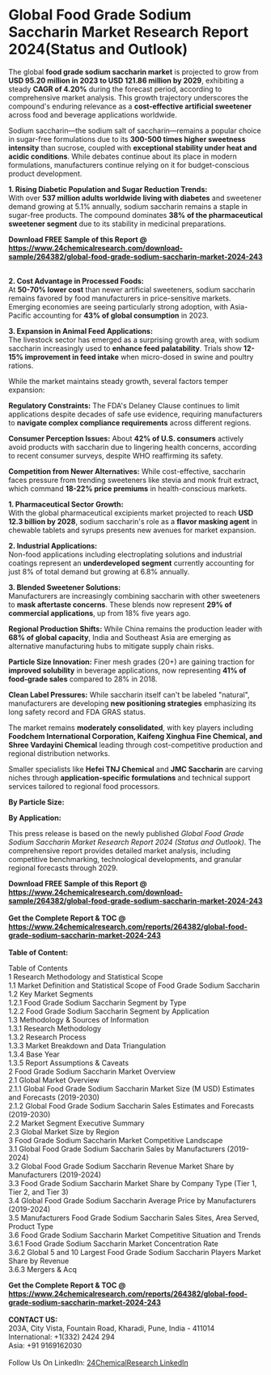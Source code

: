 <h1>Global Food Grade Sodium Saccharin Market Research Report 2024(Status and Outlook)</h1><p>The global <strong>food grade sodium saccharin market</strong> is projected to grow from <strong>USD 95.20 million in 2023 to USD 121.86 million by 2029</strong>, exhibiting a steady <strong>CAGR of 4.20%</strong> during the forecast period, according to comprehensive market analysis. This growth trajectory underscores the compound's enduring relevance as a <strong>cost-effective artificial sweetener</strong> across food and beverage applications worldwide.</p><p>Sodium saccharin—the sodium salt of saccharin—remains a popular choice in sugar-free formulations due to its <strong>300-500 times higher sweetness intensity</strong> than sucrose, coupled with <strong>exceptional stability under heat and acidic conditions</strong>. While debates continue about its place in modern formulations, manufacturers continue relying on it for budget-conscious product development.</p><p><strong>1. Rising Diabetic Population and Sugar Reduction Trends:</strong><br>
With over <strong>537 million adults worldwide living with diabetes</strong> and sweetener demand growing at 5.1% annually, sodium saccharin remains a staple in sugar-free products. The compound dominates <strong>38% of the pharmaceutical sweetener segment</strong> due to its stability in medicinal preparations.</p><div><b>Download FREE Sample of this Report @ 
            <a href="https://www.24chemicalresearch.com/download-sample/264382/global-food-grade-sodium-saccharin-market-2024-243">
            https://www.24chemicalresearch.com/download-sample/264382/global-food-grade-sodium-saccharin-market-2024-243</a></b></div><br><p><strong>2. Cost Advantage in Processed Foods:</strong><br>
At <strong>50-70% lower cost</strong> than newer artificial sweeteners, sodium saccharin remains favored by food manufacturers in price-sensitive markets. Emerging economies are seeing particularly strong adoption, with Asia-Pacific accounting for <strong>43% of global consumption</strong> in 2023.</p><p><strong>3. Expansion in Animal Feed Applications:</strong><br>
The livestock sector has emerged as a surprising growth area, with sodium saccharin increasingly used to <strong>enhance feed palatability</strong>. Trials show <strong>12-15% improvement in feed intake</strong> when micro-dosed in swine and poultry rations.</p><p>While the market maintains steady growth, several factors temper expansion:</p><p><strong>Regulatory Constraints:</strong> The FDA's Delaney Clause continues to limit applications despite decades of safe use evidence, requiring manufacturers to <strong>navigate complex compliance requirements</strong> across different regions.</p><p><strong>Consumer Perception Issues:</strong> About <strong>42% of U.S. consumers</strong> actively avoid products with saccharin due to lingering health concerns, according to recent consumer surveys, despite WHO reaffirming its safety.</p><p><strong>Competition from Newer Alternatives:</strong> While cost-effective, saccharin faces pressure from trending sweeteners like stevia and monk fruit extract, which command <strong>18-22% price premiums</strong> in health-conscious markets.</p><p><strong>1. Pharmaceutical Sector Growth:</strong><br>
With the global pharmaceutical excipients market projected to reach <strong>USD 12.3 billion by 2028</strong>, sodium saccharin's role as a <strong>flavor masking agent</strong> in chewable tablets and syrups presents new avenues for market expansion.</p><p><strong>2. Industrial Applications:</strong><br>
Non-food applications including electroplating solutions and industrial coatings represent an <strong>underdeveloped segment</strong> currently accounting for just 8% of total demand but growing at 6.8% annually.</p><p><strong>3. Blended Sweetener Solutions:</strong><br>
Manufacturers are increasingly combining saccharin with other sweeteners to <strong>mask aftertaste concerns</strong>. These blends now represent <strong>29% of commercial applications</strong>, up from 18% five years ago.</p><p><strong>Regional Production Shifts:</strong> While China remains the production leader with <strong>68% of global capacity</strong>, India and Southeast Asia are emerging as alternative manufacturing hubs to mitigate supply chain risks.</p><p><strong>Particle Size Innovation:</strong> Finer mesh grades (20+) are gaining traction for <strong>improved solubility</strong> in beverage applications, now representing <strong>41% of food-grade sales</strong> compared to 28% in 2018.</p><p><strong>Clean Label Pressures:</strong> While saccharin itself can't be labeled "natural", manufacturers are developing <strong>new positioning strategies</strong> emphasizing its long safety record and FDA GRAS status.</p><p>The market remains <strong>moderately consolidated</strong>, with key players including <strong>Foodchem International Corporation, Kaifeng Xinghua Fine Chemical, and Shree Vardayini Chemical</strong> leading through cost-competitive production and regional distribution networks.</p><p>Smaller specialists like <strong>Hefei TNJ Chemical</strong> and <strong>JMC Saccharin</strong> are carving niches through <strong>application-specific formulations</strong> and technical support services tailored to regional food processors.</p><p><strong>By Particle Size:</strong></p><p><strong>By Application:</strong></p><p>This press release is based on the newly published <em>Global Food Grade Sodium Saccharin Market Research Report 2024 (Status and Outlook)</em>. The comprehensive report provides detailed market analysis, including competitive benchmarking, technological developments, and granular regional forecasts through 2029.</p><div><b>Download FREE Sample of this Report @ 
            <a href="https://www.24chemicalresearch.com/download-sample/264382/global-food-grade-sodium-saccharin-market-2024-243">
            https://www.24chemicalresearch.com/download-sample/264382/global-food-grade-sodium-saccharin-market-2024-243</a></b></div><br><div><b>Get the Complete Report & TOC @ 
            <a href="https://www.24chemicalresearch.com/reports/264382/global-food-grade-sodium-saccharin-market-2024-243">
            https://www.24chemicalresearch.com/reports/264382/global-food-grade-sodium-saccharin-market-2024-243</a></b></div><br>
            <b>Table of Content:</b><p>Table of Contents<br />
1 Research Methodology and Statistical Scope<br />
1.1 Market Definition and Statistical Scope of Food Grade Sodium Saccharin<br />
1.2 Key Market Segments<br />
1.2.1 Food Grade Sodium Saccharin Segment by Type<br />
1.2.2 Food Grade Sodium Saccharin Segment by Application<br />
1.3 Methodology & Sources of Information<br />
1.3.1 Research Methodology<br />
1.3.2 Research Process<br />
1.3.3 Market Breakdown and Data Triangulation<br />
1.3.4 Base Year<br />
1.3.5 Report Assumptions & Caveats<br />
2 Food Grade Sodium Saccharin Market Overview<br />
2.1 Global Market Overview<br />
2.1.1 Global Food Grade Sodium Saccharin Market Size (M USD) Estimates and Forecasts (2019-2030)<br />
2.1.2 Global Food Grade Sodium Saccharin Sales Estimates and Forecasts (2019-2030)<br />
2.2 Market Segment Executive Summary<br />
2.3 Global Market Size by Region<br />
3 Food Grade Sodium Saccharin Market Competitive Landscape<br />
3.1 Global Food Grade Sodium Saccharin Sales by Manufacturers (2019-2024)<br />
3.2 Global Food Grade Sodium Saccharin Revenue Market Share by Manufacturers (2019-2024)<br />
3.3 Food Grade Sodium Saccharin Market Share by Company Type (Tier 1, Tier 2, and Tier 3)<br />
3.4 Global Food Grade Sodium Saccharin Average Price by Manufacturers (2019-2024)<br />
3.5 Manufacturers Food Grade Sodium Saccharin Sales Sites, Area Served, Product Type<br />
3.6 Food Grade Sodium Saccharin Market Competitive Situation and Trends<br />
3.6.1 Food Grade Sodium Saccharin Market Concentration Rate<br />
3.6.2 Global 5 and 10 Largest Food Grade Sodium Saccharin Players Market Share by Revenue<br />
3.6.3 Mergers & Acq</p><div><b>Get the Complete Report & TOC @ 
            <a href="https://www.24chemicalresearch.com/reports/264382/global-food-grade-sodium-saccharin-market-2024-243">
            https://www.24chemicalresearch.com/reports/264382/global-food-grade-sodium-saccharin-market-2024-243</a></b></div><br><b>CONTACT US:</b><br>
            203A, City Vista, Fountain Road, Kharadi, Pune, India - 411014<br>
            International: +1(332) 2424 294<br>
            Asia: +91 9169162030 <br><br>
            Follow Us On LinkedIn: <a href="https://www.linkedin.com/company/24chemicalresearch/">24ChemicalResearch LinkedIn</a>